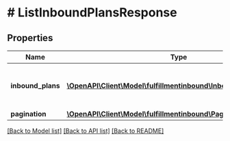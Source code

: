 # # ListInboundPlansResponse

## Properties

Name | Type | Description | Notes
------------ | ------------- | ------------- | -------------
**inbound_plans** | [**\OpenAPI\Client\Model\fulfillmentinbound\InboundPlanSummary[]**](InboundPlanSummary.md) | A list of inbound plans with minimal information. | [optional]
**pagination** | [**\OpenAPI\Client\Model\fulfillmentinbound\Pagination**](Pagination.md) |  | [optional]

[[Back to Model list]](../../README.md#models) [[Back to API list]](../../README.md#endpoints) [[Back to README]](../../README.md)
